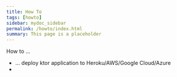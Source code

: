 ```yaml
---
title: How To
tags: [howto]
sidebar: mydoc_sidebar
permalink: /howto/index.html
summary: This page is a placeholder  
---
```


How to …

* … deploy ktor application to Heroku/AWS/Google Cloud/Azure
* 
